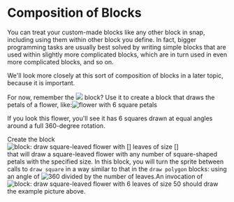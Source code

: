 # Composition of Blocks

You can treat your custom-made blocks like any other block in snap, including using them within other block you define. In fact, bigger programming tasks are usually best solved by writing simple blocks that are used within slightly more complicated blocks, which are in turn used in even more complicated blocks, and so on.

We'll look more closely at this sort of composition of blocks in a later topic, because it is important.

For now, remember the ![](https://beautyjoy.github.io/bjc-r/img/blocks/draw-square-empty-parameter.png) block? Use it to create a block that draws the petals of a flower, like:![flower with 6 square petals](https://beautyjoy.github.io/bjc-r/img/drawing/flower-with-6-square-petals.png)

If you look this flower, you'll see it has 6 squares drawn at equal angles around a full 360-degree rotation.

Create the block  
![block: draw square-leaved flower with \[\] leaves of size \[\]](https://beautyjoy.github.io/bjc-r/img/drawing/draw-square-leaved-flower-empty-paramters.png)  
that will draw a square-leaved flower with any number of square-shaped petals with the specified size. In this block, you will turn the sprite between calls to `draw square` in a way similar to that in the `draw polygon` blocks: using an angle of ![360 divided by the number of leaves](https://beautyjoy.github.io/bjc-r/img/drawing/calculating-turn-angle-for-draw-flower.png).An invocation of ![block: draw square-leaved flower with 6 leaves of size 50](https://beautyjoy.github.io/bjc-r/img/drawing/draw-square-leaved-flower-6-50-parameters.png) should draw the example picture above.

